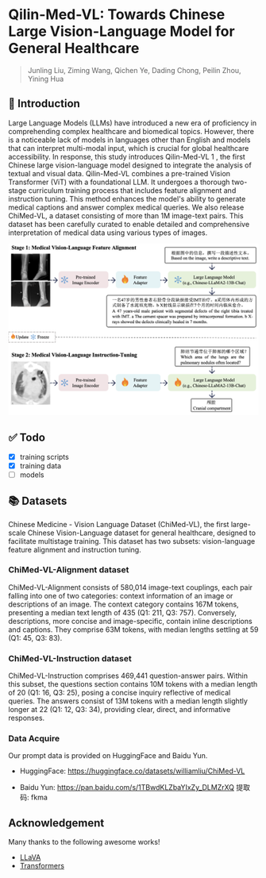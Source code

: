 # Qilin-Med-VL: Towards Chinese Large Vision-Language Model for General Healthcare

> Junling Liu, Ziming Wang, Qichen Ye, Dading Chong, Peilin Zhou, Yining Hua

## 📖 Introduction
Large Language Models (LLMs) have introduced a new era of proficiency in comprehending complex healthcare and biomedical topics. However, there is a noticeable lack of models in languages other than English and models that can interpret multi-modal input, which is crucial for global healthcare accessibility. In response, this study introduces Qilin-Med-VL 1 , the first Chinese large vision-language model designed to integrate the analysis of textual and visual data. Qilin-Med-VL combines a pre-trained Vision Transformer (ViT) with a foundational LLM. It undergoes a thorough two-stage curriculum training process that includes feature alignment and instruction tuning. This method enhances the model's ability to generate medical captions and answer complex medical queries. We also release ChiMed-VL, a dataset consisting of more than 1M image-text pairs. This dataset has been carefully curated to enable detailed and comprehensive interpretation of medical data using various types of images.

![overview](docs/flowchart.png)


## ✅ Todo

- [x] training scripts
- [x] training data
- [ ] models

## 📚 Datasets

Chinese Medicine - Vision Language Dataset (ChiMed-VL), the first large-scale Chinese Vision-Language dataset for general healthcare, designed to facilitate multistage training. This dataset has two subsets: vision-language feature alignment and instruction tuning.

### ChiMed-VL-Alignment dataset
ChiMed-VL-Alignment consists of 580,014 image-text couplings, each pair falling into one of two categories: context information of an image or descriptions of an image. The context category contains 167M tokens, presenting a median text length of 435 (Q1: 211, Q3: 757). Conversely, descriptions, more concise and image-specific, contain inline descriptions and captions. They comprise 63M tokens, with median lengths settling at 59 (Q1: 45, Q3: 83).

### ChiMed-VL-Instruction dataset
ChiMed-VL-Instruction comprises 469,441 question-answer pairs. Within this subset, the questions section contains 10M tokens with a median length of 20 (Q1: 16, Q3: 25), posing a concise inquiry reflective of medical queries. The answers consist of 13M tokens with a median length slightly longer at 22 (Q1: 12, Q3: 34), providing clear, direct, and informative responses.

### Data Acquire
Our prompt data is provided on HuggingFace and Baidu Yun.

- HuggingFace: https://huggingface.co/datasets/williamliu/ChiMed-VL

- Baidu Yun: https://pan.baidu.com/s/1TBwdKLZbaYIxZy_DLMZrXQ 提取码: fkma

## Acknowledgement

Many thanks to the following awesome works!

- [LLaVA](https://github.com/haotian-liu/LLaVA)
- [Transformers](https://github.com/huggingface/transformers)